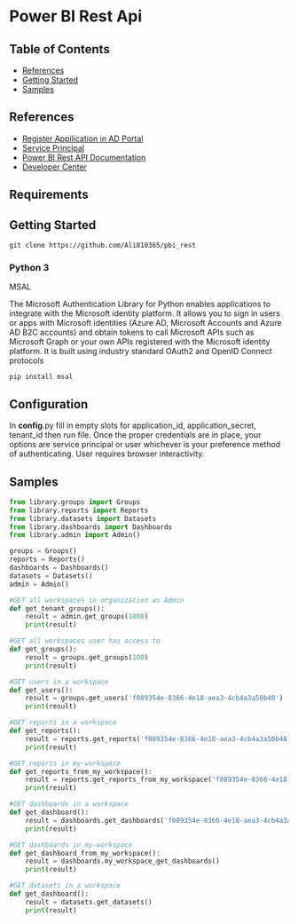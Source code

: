 # Power BI Rest Api

## Table of Contents

- [References](#References)
- [Getting Started](#getting-started)
- [Samples](#Samples)


## References

- [Register Appilication in AD Portal ](https://learn.microsoft.com/en-us/azure/active-directory/develop/quickstart-register-app)
- [Service Principal](https://learn.microsoft.com/en-us/power-bi/developer/embedded/embed-service-principal)
- [Power BI Rest API Documentation](https://docs.microsoft.com/en-us/rest/api/power-bi/)
- [Developer Center](https://powerbi.microsoft.com/en-us/developers/)

## Requirements


## Getting Started
```
git clone https://github.com/Ali810365/pbi_rest
```

### Python 3

MSAL

The Microsoft Authentication Library for Python enables applications to integrate with the Microsoft identity platform. It allows you to sign in users or apps with Microsoft identities (Azure AD, Microsoft Accounts and Azure AD B2C accounts) and obtain tokens to call Microsoft APIs such as Microsoft Graph or your own APIs registered with the Microsoft identity platform. It is built using industry standard OAuth2 and OpenID Connect protocols

```
pip install msal
```


## Configuration

In __config__.py fill in empty slots for application_id, application_secret, tenant_id then run file.
Once the proper credentials are in place, your options are service principal or user whichever is your preference method of authenticating.
User requires browser interactivity. 

## Samples

```Python
from library.groups import Groups
from library.reports import Reports
from library.datasets import Datasets
from library.dashboards import Dashboards
from library.admin import Admin()

groups = Groups()
reports = Reports()
dashboards = Dashboards()
datasets = Datasets()
admin = Admin()

#GET all workspaces in organization as Admin
def get_tenant_groups():
    result = admin.get_groups(1000)
    print(result)

#GET all workspaces user has access to
def get_groups():
    result = groups.get_groups(100)
    print(result)

#GET users in a workspace
def get_users():
    result = groups.get_users('f089354e-8366-4e18-aea3-4cb4a3a50b48')
    print(result)

#GET reports in a workspace
def get_reports():
    result = reports.get_reports('f089354e-8366-4e18-aea3-4cb4a3a50b48')
    print(result)

#GET reports in my-workspace
def get_reports_from_my_workspace():
    result = reports.get_reports_from_my_workspace('f089354e-8366-4e18-aea3-4cb4a3a50b48')
    print(result)

#GET dashboards in a workspace
def get_dashboard():
    result = dashboards.get_dashboards('f089354e-8366-4e18-aea3-4cb4a3a50b48')
    print(result)

#GET dashboards in my-workspace
def get_dashboard_from_my_workspace():
    result = dashboards.my_workspace_get_dashboards()
    print(result)

#GET datasets in a workspace
def get_dashboard():
    result = datasets.get_datasets()
    print(result)
```
